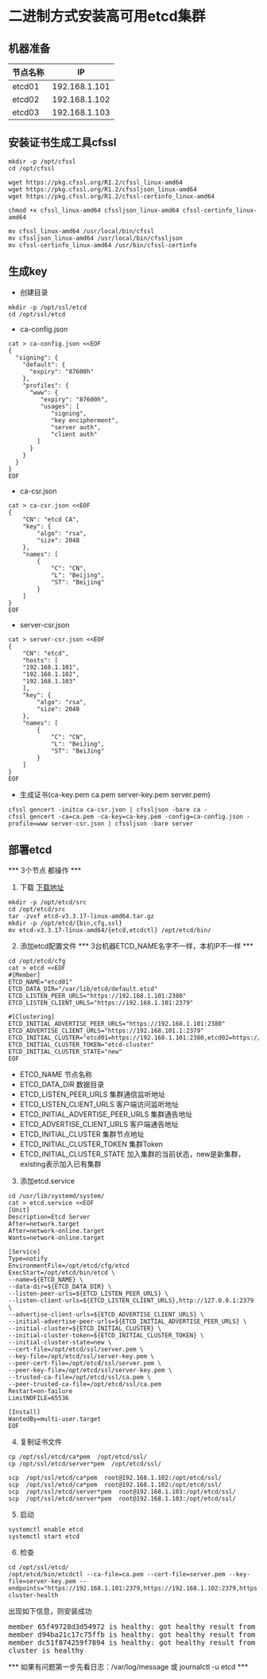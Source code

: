 # 二进制方式安装高可用etcd集群
## 机器准备
节点名称|IP
--|:--:|
etcd01|192.168.1.101
etcd02|192.168.1.102
etcd03|192.168.1.103
## 安装证书生成工具cfssl
```
mkdir -p /opt/cfssl
cd /opt/cfssl

wget https://pkg.cfssl.org/R1.2/cfssl_linux-amd64
wget https://pkg.cfssl.org/R1.2/cfssljson_linux-amd64
wget https://pkg.cfssl.org/R1.2/cfssl-certinfo_linux-amd64

chmod +x cfssl_linux-amd64 cfssljson_linux-amd64 cfssl-certinfo_linux-amd64

mv cfssl_linux-amd64 /usr/local/bin/cfssl
mv cfssljson_linux-amd64 /usr/local/bin/cfssljson
mv cfssl-certinfo_linux-amd64 /usr/bin/cfssl-certinfo
```
## 生成key
- 创建目录
```
mkdir -p /opt/ssl/etcd
cd /opt/ssl/etcd
```
- ca-config.json
```
cat > ca-config.json <<EOF
{
  "signing": {
    "default": {
      "expiry": "87600h"
    },
    "profiles": {
      "www": {
         "expiry": "87600h",
         "usages": [
            "signing",
            "key encipherment",
            "server auth",
            "client auth"
        ]
      }
    }
  }
}
EOF
```
- ca-csr.json
```
cat > ca-csr.json <<EOF
{
    "CN": "etcd CA",
    "key": {
        "algo": "rsa",
        "size": 2048
    },
    "names": [
        {
            "C": "CN",
            "L": "Beijing",
            "ST": "Beijing"
        }
    ]
}
EOF
```
- server-csr.json
```
cat > server-csr.json <<EOF
{
    "CN": "etcd",
    "hosts": [
    "192.168.1.101",
    "192.168.1.102",
    "192.168.1.103"
    ],
    "key": {
        "algo": "rsa",
        "size": 2048
    },
    "names": [
        {
            "C": "CN",
            "L": "BeiJing",
            "ST": "BeiJing"
        }
    ]
}
EOF
```
- 生成证书(ca-key.pem  ca.pem  server-key.pem  server.pem)
```
cfssl gencert -initca ca-csr.json | cfssljson -bare ca -
cfssl gencert -ca=ca.pem -ca-key=ca-key.pem -config=ca-config.json -profile=www server-csr.json | cfssljson -bare server
```
## 部署etcd 
*** 3个节点 都操作 ***<br>
1. 下载 [下载地址](https://github.com/etcd-io/etcd/releases/tag/v3.3.17)
```
mkdir -p /opt/etcd/src
cd /opt/etcd/src
tar -zvxf etcd-v3.3.17-linux-amd64.tar.gz
mkdir -p /opt/etcd/{bin,cfg,ssl}
mv etcd-v3.3.17-linux-amd64/{etcd,etcdctl} /opt/etcd/bin/
```

2. 添加etcd配置文件 *** 3台机器ETCD_NAME名字不一样，本机IP不一样  ***
```
cd /opt/etcd/cfg
cat > etcd <<EOF
#[Member]
ETCD_NAME="etcd01"
ETCD_DATA_DIR="/var/lib/etcd/default.etcd"
ETCD_LISTEN_PEER_URLS="https://192.168.1.101:2380"
ETCD_LISTEN_CLIENT_URLS="https://192.168.1.101:2379"

#[Clustering]
ETCD_INITIAL_ADVERTISE_PEER_URLS="https://192.168.1.101:2380"
ETCD_ADVERTISE_CLIENT_URLS="https://192.168.101.1:2379"
ETCD_INITIAL_CLUSTER="etcd01=https://192.168.1.101:2380,etcd02=https://192.168.1.102:2380,etcd03=https://192.168.1.103:2380"
ETCD_INITIAL_CLUSTER_TOKEN="etcd-cluster"
ETCD_INITIAL_CLUSTER_STATE="new"
EOF
```
- ETCD_NAME 节点名称
- ETCD_DATA_DIR 数据目录
- ETCD_LISTEN_PEER_URLS 集群通信监听地址
- ETCD_LISTEN_CLIENT_URLS 客户端访问监听地址
- ETCD_INITIAL_ADVERTISE_PEER_URLS 集群通告地址
- ETCD_ADVERTISE_CLIENT_URLS 客户端通告地址
- ETCD_INITIAL_CLUSTER 集群节点地址
- ETCD_INITIAL_CLUSTER_TOKEN 集群Token
- ETCD_INITIAL_CLUSTER_STATE 加入集群的当前状态，new是新集群，existing表示加入已有集群

3. 添加etcd.service
```
cd /usr/lib/systemd/system/
cat > etcd.service <<EOF
[Unit]
Description=Etcd Server
After=network.target
After=network-online.target
Wants=network-online.target

[Service]
Type=notify
EnvironmentFile=/opt/etcd/cfg/etcd
ExecStart=/opt/etcd/bin/etcd \
--name=${ETCD_NAME} \
--data-dir=${ETCD_DATA_DIR} \
--listen-peer-urls=${ETCD_LISTEN_PEER_URLS} \
--listen-client-urls=${ETCD_LISTEN_CLIENT_URLS},http://127.0.0.1:2379 \
--advertise-client-urls=${ETCD_ADVERTISE_CLIENT_URLS} \
--initial-advertise-peer-urls=${ETCD_INITIAL_ADVERTISE_PEER_URLS} \
--initial-cluster=${ETCD_INITIAL_CLUSTER} \
--initial-cluster-token=${ETCD_INITIAL_CLUSTER_TOKEN} \
--initial-cluster-state=new \
--cert-file=/opt/etcd/ssl/server.pem \
--key-file=/opt/etcd/ssl/server-key.pem \
--peer-cert-file=/opt/etcd/ssl/server.pem \
--peer-key-file=/opt/etcd/ssl/server-key.pem \
--trusted-ca-file=/opt/etcd/ssl/ca.pem \
--peer-trusted-ca-file=/opt/etcd/ssl/ca.pem
Restart=on-failure
LimitNOFILE=65536

[Install]
WantedBy=multi-user.target
EOF
```
4. 复制证书文件
```
cp /opt/ssl/etcd/ca*pem  /opt/etcd/ssl/
cp /opt/ssl/etcd/server*pem  /opt/etcd/ssl/

scp  /opt/ssl/etcd/ca*pem  root@192.168.1.102:/opt/etcd/ssl/
scp  /opt/ssl/etcd/ca*pem  root@192.168.1.102:/opt/etcd/ssl/
scp  /opt/ssl/etcd/server*pem  root@192.168.1.103:/opt/etcd/ssl/
scp  /opt/ssl/etcd/server*pem  root@192.168.1.103:/opt/etcd/ssl/
```
5. 启动
```
systemctl enable etcd
systemctl start etcd
```
6. 检查
```
cd /opt/ssl/etcd/
/opt/etcd/bin/etcdctl --ca-file=ca.pem --cert-file=server.pem --key-file=server-key.pem --endpoints="https://192.168.1.101:2379,https://192.168.1.102:2379,https://192.168.1.103:2379" cluster-health
```
出现如下信息，则安装成功
<pre>
member 65f49728d3d54972 is healthy: got healthy result from https://192.168.1.101:2379
member d94ba21c17c75ffb is healthy: got healthy result from https://192.168.1.102:2379
member dc51f874259f7894 is healthy: got healthy result from https://192.168.1.103:2379
cluster is healthy
</pre>
*** 如果有问题第一步先看日志：/var/log/message 或 journalctl -u etcd ***
